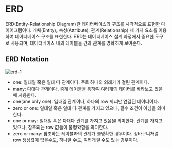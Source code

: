 # ERD
ERD(Entity-Relationship Diagram)란 데이터베이스의 구조를 시각적으로 표현한 다이어그램이다. 개체(Entity), 속성(Attribute), 관계(Relationship) 세 가지 요소를 이용하여 데이터베이스 구조를 표현한다. ERD는 데이터베이스 설계 과정에서 중요한 도구로 사용되며, 데이터베이스 내의 테이블들 간의 관계를 명확하게 보여준다.

## ERD Notation
![erd-1](https://user-images.githubusercontent.com/73820746/222337776-c1448088-c339-488e-83af-56a0cf83092c.png)
- one: 일대일 혹은 일대 다 관계이다. 주로 하나의 외래키가 걸린 관계이다.
- many: 다대다 관계이다. 중계 테이블을 통하여 여러개의 데이터를 바라보고 있을 때 사용한다.
- one(ane only one): 일대일 관계이나, 하나의 row 끼리만 연결된 데이터이다.
- zero or one: 일대일 혹은 일대 다 관계를 가지고 있으나, 필수 조건이 아님을 의미한다. 
- one or may: 일대일 혹은 다대다 관계를 가지고 있음을 의미한다. 관계를 가지고 있으나, 참조되는 row 값들이 불명확함을 의미한다.
- zero or many: 참조하는 테이블과의 관계가 불명확한 경우이다. 장바구니처럼 row 생성값이 없을수도, 하나일 수도, 여러개일 수도 있는 경우이다.